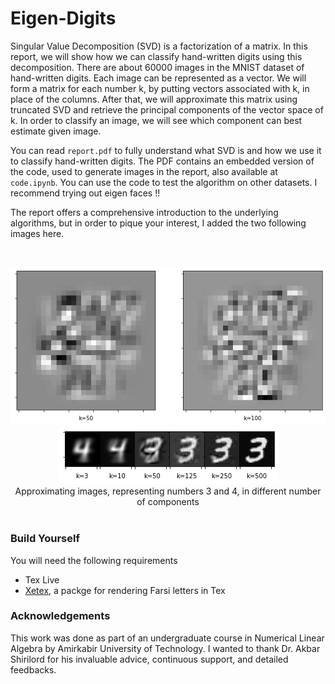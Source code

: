 # Eigen-Digits 
Singular Value Decomposition (SVD) is a factorization of a matrix. In this report, we will show how we can classify hand-written digits using this decomposition. 
There are about 60000 images in the MNIST dataset of hand-written digits. Each image can be represented as a vector. We will form a matrix for each number k, by putting vectors associated with k, in place of the columns. After that, we will approximate this matrix using truncated SVD and retrieve the principal components of the vector space of k. In order to classify an image, we will see which component can best estimate given image. 

You can read `report.pdf` to fully understand what SVD is and how we use it to classify hand-written digits. The PDF contains an embedded version of the code, used to generate images in the report, also available at `code.ipynb`. You can use the code to test the algorithm on other datasets. I recommend trying out eigen faces !! 

The report offers a comprehensive introduction to the underlying algorithms, but in order to pique your interest, I added the two following images here.

<br>
<p align="center">
  <img src="assets/4_base_k.png"> 
  <img src="assets/4_with_3.png"> 
  <br>
  Approximating images, representing numbers 3 and 4, in different number of components
  <br><br>
</p>

### Build Yourself
You will need the following requirements
- Tex Live 
- [Xetex](https://www.ctan.org/pkg/xetex), a packge for rendering Farsi letters in Tex

### Acknowledgements 
This work was done as part of an undergraduate course in Numerical Linear Algebra by Amirkabir University of Technology. I wanted to thank Dr. Akbar Shirilord for his invaluable advice, continuous support, and detailed feedbacks. 
